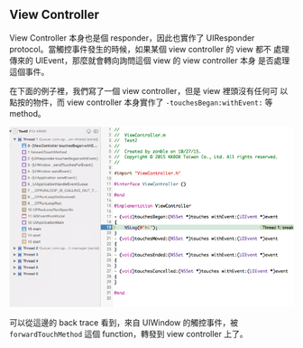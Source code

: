 View Controller
---------------

View Controller 本身也是個 responder，因此也實作了 UIResponder
protocol。當觸控事件發生的時候，如果某個 view controller 的 view 都不
處理傳來的 UIEvent，那麼就會轉向詢問這個 view 的 view controller 本身
是否處理這個事件。

在下面的例子裡，我們寫了一個 view controller，但是 view 裡頭沒有任何可
以點按的物件，而 view controller 本身實作了 `-touchesBegan:withEvent:`
等 method。

![xcode2](xcode2.png)

可以從這邊的 back trace 看到，來自 UIWindow 的觸控事件，被
`forwardTouchMethod` 這個 function，轉發到 view controller 上了。
